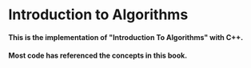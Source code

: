 # Introduction to Algorithms

#### This is the implementation of "Introduction To Algorithms" with C++.

#### Most code has referenced the concepts in this book.
